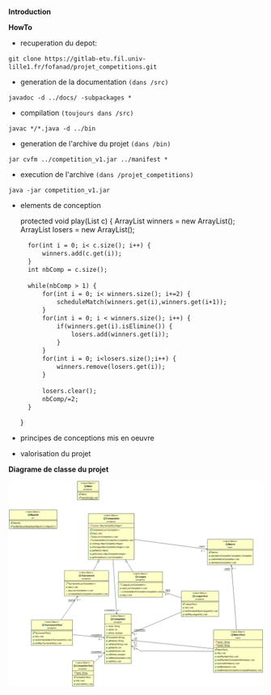 **Introduction**

**HowTo**

- recuperation du depot:

```console
git clone https://gitlab-etu.fil.univ-lille1.fr/fofanad/projet_competitions.git
```

- generation de la documentation `(dans /src)`

```console
javadoc -d ../docs/ -subpackages *
```

- compilation `(toujours dans /src)`

```console
javac */*.java -d ../bin
```

- generation de l'archive du projet `(dans /bin)`

```console
jar cvfm ../competition_v1.jar ../manifest *
```

- execution de l'archive `(dans /projet_competitions)`

```console
java -jar competition_v1.jar
```

- elements de conception

	protected void play(List<Competitor> c) {
		ArrayList<Competitor> winners = new ArrayList<Competitor>();
		ArrayList<Competitor> losers = new ArrayList<Competitor>();

		for(int i = 0; i< c.size(); i++) {
			winners.add(c.get(i));
		}
		int nbComp = c.size();

		while(nbComp > 1) {
			for(int i = 0; i< winners.size(); i+=2) {
				scheduleMatch(winners.get(i),winners.get(i+1));				
			}
			for(int i = 0; i < winners.size(); i++) {
				if(winners.get(i).isElimine()) {
					losers.add(winners.get(i));
				}
			}
			for(int i = 0; i<losers.size();i++) {
				winners.remove(losers.get(i));
			}

			losers.clear();
			nbComp/=2;
		}
	}

- principes de conceptions mis en oeuvre

- valorisation du projet

**Diagrame de classe du projet**

![DiagrammeUML](diagUML.png)
